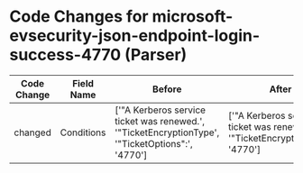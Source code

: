 # Code Changes for microsoft-evsecurity-json-endpoint-login-success-4770 (Parser)

| Code Change | Field Name | Before | After |
|-------------|------------|--------|-------|
| changed | Conditions | ['"A Kerberos service ticket was renewed.', '"TicketEncryptionType', '"TicketOptions":', '4770'] | ['"A Kerberos service ticket was renewed.', '"TicketEncryptionType', '4770'] |
